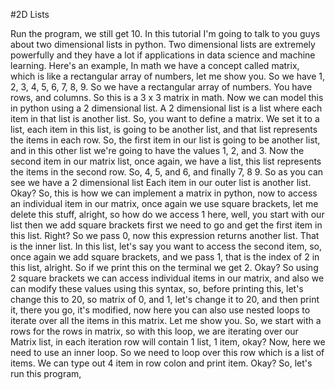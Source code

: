 #2D Lists

Run the program, we still get 10.
In this tutorial I'm going to talk to you guys about two dimensional lists in python. 
Two dimensional lists are extremely powerfully and they have a lot if applications in data science and machine learning. 
Here's an example, In math we have a concept called matrix, which is like a rectangular array of numbers, let me show you. 
So we have 1, 2, 3, 4, 5, 6, 7, 8, 9.
So we have a rectangular array of numbers. 
You have rows, and columns. 
So this is a 3 x 3 matrix in math. 
Now we can model this in python using a 2 dimensional list. 
A 2 dimensional list is a list where each item in that list is another list. 
So, you want to define a matrix. 
We set it to a list, each item in this list, is going to be another list, and that list represents the items in each row. 
So, the first item in our list is going to be another list, and in this other list we're going to have the values 1, 2, and 3. 
Now the second item in our matrix list, once again, we have a list, this list represents the items in the second row. 
So, 4, 5, and 6, and finally 7, 8 9. 
So as you can see we have a 2 dimensional list Each item in our outer list is another list.
Okay? So, this is how we can implement a matrix in python, now to access an individual item in our matrix, once again we use square brackets, let me delete this stuff, alright, so how do we access 1 here, well, you start with our list then we add square brackets first we need to go and get the first item in this list.
Right? So we pass 0, now this expression returns another list. 
That is the inner list. 
In this list, let's say you want to access the second item, so, once again we add square brackets, and we pass 1, that is the index of 2 in this list, alright.
So if we print this on the terminal we get 2. 
Okay? So using 2 square brackets we can access individual items in our matrix, and also we can modify these values using this syntax, so, before printing this, let's change this to 20, so matrix of 0, and 1, let's change it to 20, and then print it, there you go, it's modified, now here you can also use nested loops to iterate over all the items in this matrix. 
Let me show you. 
So, we start with a rows for the rows in matrix, so with this loop, we are iterating over our Matrix list, in each iteration row will contain 1 list, 1 item, okay? Now, here we need to use an inner loop. 
So we need to loop over this row which is a list of items. 
We can type out 4 item in row colon and print item. 
Okay? So, let's run this program,